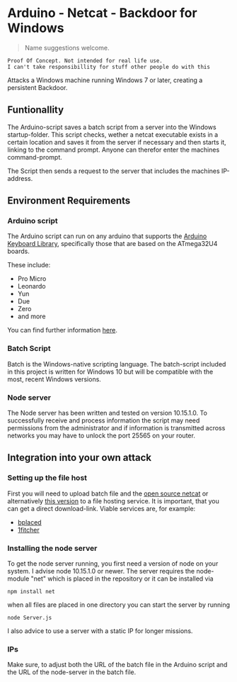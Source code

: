 # Arduino - Netcat - Backdoor for Windows
> Name suggestions welcome.

	Proof Of Concept. Not intended for real life use.
	I can't take responsibillity for stuff other people do with this
Attacks a Windows machine running Windows 7 or later, creating a persistent Backdoor.

## Funtionallity
The Arduino-script saves a batch script from a server into the Windows startup-folder. This script checks, wether a netcat executable exists in a certain location and saves it from the server if necessary and then starts it, linking to the command prompt. Anyone can therefor enter the machines command-prompt.

The Script then sends a request to the server that includes the machines IP-address.

## Environment Requirements

### Arduino script
The Arduino script can run on any arduino that supports the [Arduino Keyboard Library](https://github.com/arduino-libraries/Keyboard), specifically those that are based on the ATmega32U4 boards.

These include:
- Pro Micro
- Leonardo
- Yun
- Due
- Zero
- and more

You can find further information [here](https://www.arduino.cc/reference/en/language/functions/usb/keyboard/).

### Batch Script
Batch is the Windows-native scripting language. The batch-script included in this project is written for Windows 10 but will be compatible with the most, recent Windows versions.

### Node server
The Node server has been written and tested on version 10.15.1.0. To successfully receive and process information the script may need permissions from the administrator and if information is transmitted across networks you may have to unlock the port 25565 on your router.

## Integration into your own attack

### Setting up the file host
First you will need to upload batch file and the [open source netcat](https://github.com/diegocr/netcat) or alternatively [this version](https://eternallybored.org/misc/netcat/)  to a file hosting service. It is important, that you can get a direct download-link. Viable services are, for example:
- [bplaced](https://bplaced.net)
- [1fitcher](https://1fichier.com/)

### Installing the node server
To get the node server running, you first need a version of node on your system. I advise node 10.15.1.0 or newer. The server requires the node-module "net" which is placed in the repository or it can be installed via

	npm install net
when all files are placed in one directory you can start the server by running

	node Server.js
I also advice to use a server with a static IP for longer missions.

### IPs

Make sure, to adjust both the URL of the batch file in the Arduino script and the URL of the node-server in the batch file.
